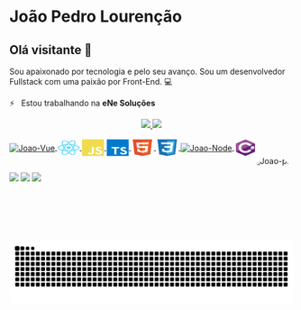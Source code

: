 <!--
**JoaoLourencao/JoaoLourencao** is a ✨ _special_ ✨ repository because its `README.md` (this file) appears on your GitHub profile.

Here are some ideas to get you started:

- 🔭 I’m currently working on ...
- 🌱 I’m currently learning ...
- 👯 I’m looking to collaborate on ...
- 🤔 I’m looking for help with ...
- 💬 Ask me about ...
- 📫 How to reach me: ...
- 😄 Pronouns: ...
- ⚡ Fun fact: ...
-->

# João Pedro Lourenção

## Olá visitante 👋
Sou apaixonado por tecnologia e pelo seu avanço.
Sou um desenvolvedor Fullstack com uma paixão por Front-End. :computer:

 ⚡  &nbsp; Estou trabalhando na **eNe Soluções**
 <!-- <br/> :purple_heart: &nbsp; Buscando aprimorar minhas técnicas de javascript e Front-End
 <br/> :blush: &nbsp; Posso te ajudar com HTML, CSS, VueJs e Javascript
 <br/> :computer: &nbsp; Minha stack: ReactJS, Vue.js, JavaScript, C#, PHP, MySql & MongoDB
 <br/> 💬  &nbsp; Sobre mim: Amo tecnologias e seus afins, carros, jogos, sair com família/amigos e viajar!
-->

<div align="center">
  <a href="https://github.com/JoaoLourencao">
  <img height="180em" src="https://github-readme-stats.vercel.app/api?username=JoaoLourencao&show_icons=true&theme=dracula&include_all_commits=true&count_private=true"/>
  <img height="180em" src="https://github-readme-stats.vercel.app/api/top-langs/?username=JoaoLourencao&layout=compact&langs_count=7&theme=dracula"/>
</div>
<div style="display: inline_block"><br>
  <img align="center" alt="Joao-Vue" height="30" width="40" src="https://cdn.jsdelivr.net/gh/devicons/devicon/icons/vuejs/vuejs-original.svg">
  <img align="center" alt="Joao-React" height="30" width="40" src="https://raw.githubusercontent.com/devicons/devicon/master/icons/react/react-original.svg">
  <img align="center" alt="Joao-Js" height="30" width="40" src="https://raw.githubusercontent.com/devicons/devicon/master/icons/javascript/javascript-plain.svg">
  <img align="center" alt="Joao-Ts" height="30" width="40" src="https://raw.githubusercontent.com/devicons/devicon/master/icons/typescript/typescript-plain.svg">
  <img align="center" alt="Joao-HTML" height="30" width="40" src="https://raw.githubusercontent.com/devicons/devicon/master/icons/html5/html5-original.svg">
  <img align="center" alt="Joao-CSS" height="30" width="40" src="https://raw.githubusercontent.com/devicons/devicon/master/icons/css3/css3-original.svg">
  <img align="center" alt="Joao-Node" height="30" width="40" src="https://cdn.jsdelivr.net/gh/devicons/devicon/icons/nodejs/nodejs-original.svg">
  <img align="center" alt="Joao-Csharp" height="30" width="40" src="https://raw.githubusercontent.com/devicons/devicon/master/icons/csharp/csharp-original.svg">
  <img align="right" alt="Joao-pic" height="150" style="border-radius:50px;" src="https://avatars.githubusercontent.com/u/43622814?s=96&v=4">
</div>
  
  ##
 
<div> 
  <a href="https://instagram.com/rafaballerini" target="_blank"><img src="https://img.shields.io/badge/-Instagram-%23E4405F?style=for-the-badge&logo=instagram&logoColor=white" target="_blank"></a>
  <a href = "mailto:contatorafaballerini@gmail.com"><img src="https://img.shields.io/badge/-Gmail-%23333?style=for-the-badge&logo=gmail&logoColor=white" target="_blank"></a>
  <a href="https://www.linkedin.com/in/rafaella-ballerini-45875016a" target="_blank"><img src="https://img.shields.io/badge/-LinkedIn-%230077B5?style=for-the-badge&logo=linkedin&logoColor=white" target="_blank"></a> 
 
  ![Snake animation](https://github.com/JoaoLourencao/JoaoLourencao/blob/output/github-contribution-grid-snake.svg)
 
</div>

```
